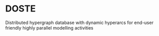 DOSTE
=====

Distributed hypergraph database with dynamic hyperarcs for end-user friendly highly parallel modelling activities